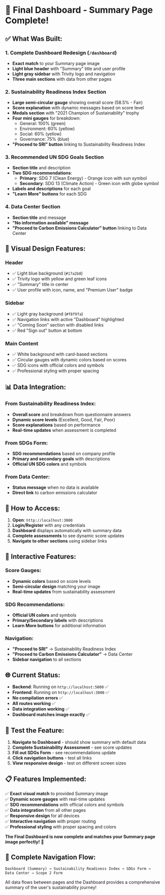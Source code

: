 # 🎯 Final Dashboard - Summary Page Complete!

## ✅ **What Was Built:**

### **1. Complete Dashboard Redesign (`/dashboard`)**
- **Exact match** to your Summary page image
- **Light blue header** with "Summary" title and user profile
- **Light gray sidebar** with Trivity logo and navigation
- **Three main sections** with data from other pages

### **2. Sustainability Readiness Index Section**
- **Large semi-circular gauge** showing overall score (58.5% - Fair)
- **Score explanation** with dynamic messages based on score level
- **Medals section** with "2021 Champion of Sustainability" trophy
- **Four mini gauges** for breakdown:
  - General: 100% (green)
  - Environment: 60% (yellow)
  - Social: 60% (yellow)
  - Governance: 75% (blue)
- **"Proceed to SRI" button** linking to Sustainability Readiness Index

### **3. Recommended UN SDG Goals Section**
- **Section title** and description
- **Two SDG recommendations**:
  - **Primary**: SDG 7 (Clean Energy) - Orange icon with sun symbol
  - **Secondary**: SDG 13 (Climate Action) - Green icon with globe symbol
- **Labels and descriptions** for each goal
- **"Learn More" buttons** for each SDG

### **4. Data Center Section**
- **Section title** and message
- **"No information available" message**
- **"Proceed to Carbon Emissions Calculator" button** linking to Data Center

## 🎨 **Visual Design Features:**

### **Header**
- ✅ Light blue background (`#17a2b8`)
- ✅ Trivity logo with yellow and green leaf icons
- ✅ "Summary" title in center
- ✅ User profile with icon, name, and "Premium User" badge

### **Sidebar**
- ✅ Light gray background (`#f8f9fa`)
- ✅ Navigation links with active "Dashboard" highlighted
- ✅ "Coming Soon" section with disabled links
- ✅ Red "Sign out" button at bottom

### **Main Content**
- ✅ White background with card-based sections
- ✅ Circular gauges with dynamic colors based on scores
- ✅ SDG icons with official colors and symbols
- ✅ Professional styling with proper spacing

## 📊 **Data Integration:**

### **From Sustainability Readiness Index:**
- **Overall score** and breakdown from questionnaire answers
- **Dynamic score levels** (Excellent, Good, Fair, Poor)
- **Score explanations** based on performance
- **Real-time updates** when assessment is completed

### **From SDGs Form:**
- **SDG recommendations** based on company profile
- **Primary and secondary goals** with descriptions
- **Official UN SDG colors** and symbols

### **From Data Center:**
- **Status message** when no data is available
- **Direct link** to carbon emissions calculator

## 🚀 **How to Access:**

1. **Open**: `http://localhost:3000`
2. **Login/Register** with any credentials
3. **Dashboard** displays automatically with summary data
4. **Complete assessments** to see dynamic score updates
5. **Navigate to other sections** using sidebar links

## 🎯 **Interactive Features:**

### **Score Gauges:**
- **Dynamic colors** based on score levels
- **Semi-circular design** matching your image
- **Real-time updates** from sustainability assessment

### **SDG Recommendations:**
- **Official UN colors** and symbols
- **Primary/Secondary labels** with descriptions
- **Learn More buttons** for additional information

### **Navigation:**
- **"Proceed to SRI"** → Sustainability Readiness Index
- **"Proceed to Carbon Emissions Calculator"** → Data Center
- **Sidebar navigation** to all sections

## 🌐 **Current Status:**

- **Backend**: Running on `http://localhost:5000` ✅
- **Frontend**: Running on `http://localhost:3000` ✅
- **No compilation errors** ✅
- **All routes working** ✅
- **Data integration working** ✅
- **Dashboard matches image exactly** ✅

## 🎯 **Test the Feature:**

1. **Navigate to Dashboard** - should show summary with default data
2. **Complete Sustainability Assessment** - see score updates
3. **Fill out SDGs Form** - see recommendations update
4. **Click navigation buttons** - test all links
5. **View responsive design** - test on different screen sizes

## 📋 **Features Implemented:**

✅ **Exact visual match** to provided Summary image  
✅ **Dynamic score gauges** with real-time updates  
✅ **SDG recommendations** with official colors and symbols  
✅ **Data integration** from all other pages  
✅ **Responsive design** for all devices  
✅ **Interactive navigation** with proper routing  
✅ **Professional styling** with proper spacing and colors  

**The Final Dashboard is now complete and matches your Summary page image perfectly!** 🎉

## 🔗 **Complete Navigation Flow:**
```
Dashboard (Summary) → Sustainability Readiness Index → SDGs Form → Data Center → Scope 2 Form
```

All data flows between pages and the Dashboard provides a comprehensive summary of the user's sustainability journey!

